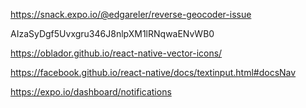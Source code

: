 https://snack.expo.io/@edgareler/reverse-geocoder-issue


AIzaSyDgf5Uvxgru346J8nlpXM1lRNqwaENvWB0


https://oblador.github.io/react-native-vector-icons/

https://facebook.github.io/react-native/docs/textinput.html#docsNav

https://expo.io/dashboard/notifications

